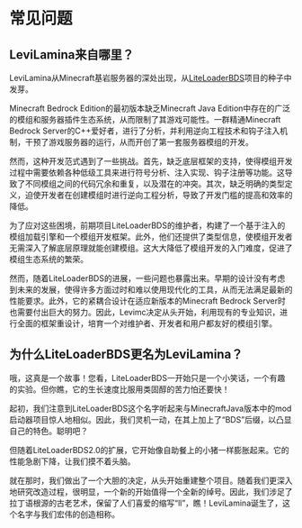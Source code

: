 # 常见问题

## LeviLamina来自哪里？

LeviLamina从Minecraft基岩服务器的深处出现，从[LiteLoaderBDS](https://github.com/LiteLDev/LiteLoaderBDSv2)项目的种子中发芽。

Minecraft Bedrock Edition的最初版本缺乏Minecraft Java Edition中存在的广泛的模组和服务器插件生态系统，从而限制了其游戏可能性。一群精通Minecraft Bedrock Server的C++爱好者，进行了分析，并利用逆向工程技术和钩子注入机制，干预了游戏服务器的运行，从而开创了第一套服务器模组的开发。

然而，这种开发范式遇到了一些挑战。首先，缺乏底层框架的支持，使得模组开发过程中需要依赖各种低级工具来进行符号分析、注入实现、钩子注册等功能。这导致了不同模组之间的代码冗余和重复，以及潜在的冲突。其次，缺乏明确的类型定义，迫使开发者在创建模组时进行逆向工程分析，导致了开发门槛的提高和效率的降低。

为了应对这些困境，前期项目LiteLoaderBDS的维护者，构建了一个基于注入的模组加载引擎和一个模组开发框架。此外，他们还提供了类型信息，使模组开发者无需深入了解底层原理就能创建模组。这大大降低了模组开发的入门难度，促进了模组生态系统的繁荣。

然而，随着LiteLoaderBDS的进展，一些问题也暴露出来。早期的设计没有考虑到未来的发展，使得许多方面过时和难以使用现代化的工具，从而无法满足最新的性能要求。此外，它的紧耦合设计在适应新版本的Minecraft Bedrock Server时也需要付出巨大的努力。因此，Levimc决定从头开始，利用现有的专业知识，进行全面的框架重设计，培育一个对维护者、开发者和用户都友好的模组引擎。

## 为什么LiteLoaderBDS更名为LeviLamina？

哦，这真是一个故事！您看，LiteLoaderBDS一开始只是一个小笑话，一个有趣的实验。但你瞧，它的生长速度比服用类固醇的苦力怕还要快！

起初，我们注意到LiteLoaderBDS这个名字听起来与MinecraftJava版本中的mod启动器项目惊人地相似。因此，我们灵机一动，在其上加上了“BDS”后缀，以凸显自己的特色。聪明吧？

但随着LiteLoaderBDS2.0的扩展，它开始像自助餐上的小猪一样膨胀起来。它的性能急剧下降，让我们摸不着头脑。

就在那时，我们做出了一个大胆的决定，从头开始重建整个项目。随着我们更深入地研究改造过程，很明显，一个新的开始值得一个全新的绰号。因此，我们涉足了拉丁语根源的古老艺术，保留了人们喜爱的缩写“ll”，瞧！LeviLamina诞生了，这个名字与我们宏伟的创造相称。
